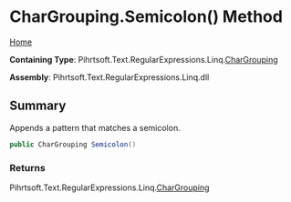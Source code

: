 # CharGrouping\.Semicolon\(\) Method

[Home](../../../../../../README.md)

**Containing Type**: Pihrtsoft\.Text\.RegularExpressions\.Linq\.[CharGrouping](../README.md)

**Assembly**: Pihrtsoft\.Text\.RegularExpressions\.Linq\.dll

## Summary

Appends a pattern that matches a semicolon\.

```csharp
public CharGrouping Semicolon()
```

### Returns

Pihrtsoft\.Text\.RegularExpressions\.Linq\.[CharGrouping](../README.md)


